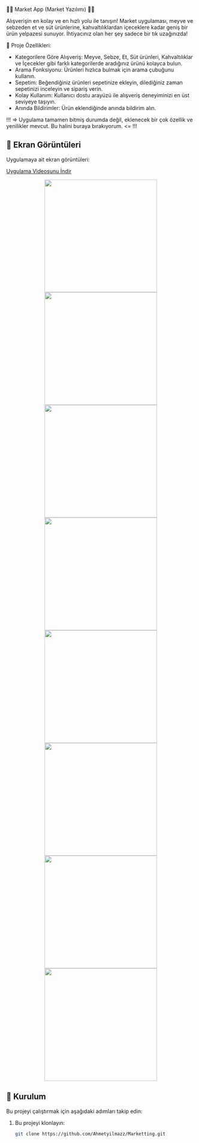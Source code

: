 🌟📝 Market App (Market Yazılımı) 🌟📝
 
 Alışverişin en kolay ve en hızlı yolu ile tanışın! Market uygulaması, meyve ve sebzeden et ve süt ürünlerine, kahvaltılıklardan içeceklere kadar geniş bir ürün yelpazesi sunuyor. İhtiyacınız olan her şey sadece bir tık uzağınızda!
 
📌 Proje Özellikleri:
* Kategorilere Göre Alışveriş: Meyve, Sebze, Et, Süt ürünleri, Kahvaltılıklar ve İçecekler gibi farklı kategorilerde aradığınız ürünü kolayca bulun.
* Arama Fonksiyonu: Ürünleri hızlıca bulmak için arama çubuğunu kullanın.
* Sepetim: Beğendiğiniz ürünleri sepetinize ekleyin, dilediğiniz zaman sepetinizi inceleyin ve sipariş verin.
* Kolay Kullanım: Kullanıcı dostu arayüzü ile alışveriş deneyiminizi en üst seviyeye taşıyın.
* Anında Bildirimler: Ürün eklendiğinde anında bildirim alın. 

!!! => Uygulama tamamen bitmiş durumda değil, eklenecek bir çok özellik ve yenilikler mevcut. Bu halini buraya bırakıyorum. <= !!!

## 📸 Ekran Görüntüleri
Uygulamaya ait ekran görüntüleri:

[Uygulama Videosunu İndir](https://github.com/Ahmetyilmazz/Marketting/blob/b947d75cbc5993b314e7533d955d74897809df56/Marketting.mp4)

<div align="center">
  <img src="https://github.com/Ahmetyilmazz/Marketting/blob/b947d75cbc5993b314e7533d955d74897809df56/Screenshots/Screenshot_1724265309.png" width="300"/>
  <img src="https://github.com/Ahmetyilmazz/Marketting/blob/b947d75cbc5993b314e7533d955d74897809df56/Screenshots/Screenshot_1724265333.png" width="300"/>
  <img src="https://github.com/Ahmetyilmazz/Marketting/blob/b947d75cbc5993b314e7533d955d74897809df56/Screenshots/Screenshot_1724265337.png" width="300"/>
  <img src="https://github.com/Ahmetyilmazz/Marketting/blob/b947d75cbc5993b314e7533d955d74897809df56/Screenshots/Screenshot_1724265346.png" width="300"/>
  <img src="https://github.com/Ahmetyilmazz/Marketting/blob/b947d75cbc5993b314e7533d955d74897809df56/Screenshots/Screenshot_1724265355.png" width="300"/>
  <img src="https://github.com/Ahmetyilmazz/Marketting/blob/b947d75cbc5993b314e7533d955d74897809df56/Screenshots/Screenshot_1724265371.png" width="300"/>
  <img src="https://github.com/Ahmetyilmazz/Marketting/blob/b947d75cbc5993b314e7533d955d74897809df56/Screenshots/Screenshot_1724265381.png" width="300"/>
  <img src="https://github.com/Ahmetyilmazz/Marketting/blob/b947d75cbc5993b314e7533d955d74897809df56/Screenshots/Screenshot_1724265384.png" width="300"/>  
</div>

## 🚀 Kurulum
Bu projeyi çalıştırmak için aşağıdaki adımları takip edin:
1. Bu projeyi klonlayın:
   ```bash
   git clone https://github.com/Ahmetyilmazz/Marketting.git

